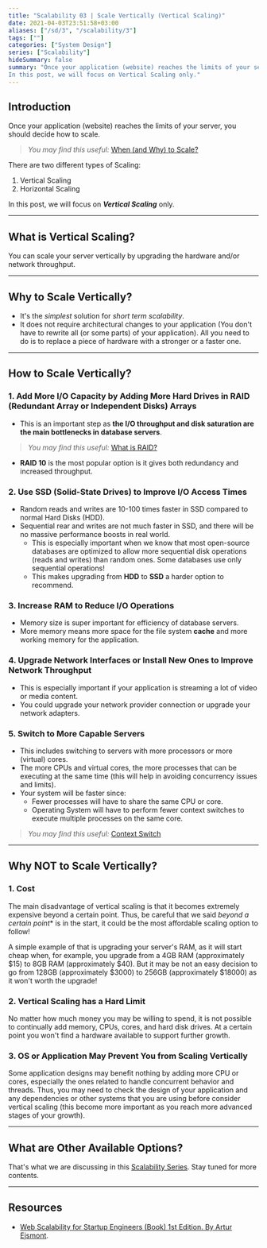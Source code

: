 ```yaml
---
title: "Scalability 03 | Scale Vertically (Vertical Scaling)"
date: 2021-04-03T23:51:58+03:00
aliases: ["/sd/3", "/scalability/3"]
tags: [""]
categories: ["System Design"]
series: ["Scalability"]
hideSummary: false
summary: "Once your application (website) reaches the limits of your server, you should decide how to scale.
In this post, we will focus on Vertical Scaling only."
---
```


## Introduction

Once your application (website) reaches the limits of your server, you should decide how to scale.

> *You may find this useful:* [When (and Why) to Scale?](/posts/system-design/scalability-start-small-single-server-configuration/#when-and-why-to-scale)

There are two different types of Scaling:
1. Vertical Scaling
2. Horizontal Scaling

In this post, we will focus on ***Vertical Scaling*** only.

---

## What is Vertical Scaling?

You can scale your server vertically by upgrading the hardware and/or network throughput.
  
---


## Why to Scale Vertically?

- It's the *simplest* solution for *short term scalability*.
- It does not require architectural changes to your application (You don't have to rewrite all (or some parts) of your
  application). All you need to do is to replace a piece of hardware with a stronger or a faster one.


---

## How to Scale Vertically?

### 1. Add More I/O Capacity by Adding More Hard Drives in **RAID** (Redundant Array or Independent Disks) Arrays
- This is an important step as **the I/O throughput and disk saturation are the main bottlenecks in database servers**.
> *You may find this useful:* [What is RAID?](https://en.wikipedia.org/wiki/RAID)
- **RAID 10** is the most popular option is it gives both redundancy and increased throughput.


### 2. Use **SSD** (Solid-State Drives) to Improve I/O Access Times
- Random reads and writes are 10-100 times faster in SSD compared to normal Hard Disks (HDD).
- Sequential rear and writes are not much faster in SSD, and there will be no massive performance boosts in real world.
    - This is especially important when we know that most open-source databases are optimized to allow more sequential
disk operations (reads and writes) than random ones. Some databases use only sequential operations!
    - This makes upgrading from **HDD** to **SSD** a harder option to recommend. 


### 3. Increase **RAM** to Reduce I/O Operations

- Memory size is super important for efficiency of database servers.
- More memory means more space for the file system **cache** and more working memory for the application.


### 4. Upgrade Network Interfaces or Install New Ones to Improve Network Throughput

- This is especially important if your application is streaming a lot of video or media content.
- You could upgrade your network provider connection or upgrade your network adapters.

### 5. Switch to More Capable Servers 

- This includes switching to servers with more processors or more (virtual) cores.
- The more CPUs and virtual cores, the more processes that can be executing at the same time (this will help in avoiding
  concurrency issues and limits).
- Your system will be faster since:
    - Fewer processes will have to share the same CPU or core.
    - Operating System will have to perform fewer context switches to execute multiple processes on the same core.

> *You may find this useful:* [Context Switch](https://en.wikipedia.org/wiki/Context_switch)


---


## Why NOT to Scale Vertically?

### 1. Cost

The main disadvantage of vertical scaling is that it becomes extremely expensive beyond a certain point. Thus, be careful
that we said *beyond a certain point** is in the start, it could be the most affordable scaling option to follow!

A simple example of that is upgrading your server's RAM, as it will start cheap when, for example, you upgrade from a 
4GB RAM (approximately $15) to 8GB RAM (approximately $40). But it may be not an easy decision to go from 128GB
(approximately $3000) to 256GB (approximately $18000) as it won't worth the upgrade!

### 2. Vertical Scaling has a Hard Limit

No matter how much money you may be willing to spend, it is not possible to continually add memory, CPUs, cores, and
hard disk drives. At a certain point you won't find a hardware available to support further growth.

### 3. OS or Application May Prevent You from Scaling Vertically

Some application designs may benefit nothing by adding more CPU or cores, especially the ones related to handle concurrent
behavior and threads. Thus, you may need to check the design of your application and any dependencies or other systems that
you are using before consider vertical scaling (this become more important as you reach more advanced stages of your growth).


---

## What are Other Available Options?

That's what we are discussing in this [Scalability Series](/series/scalability/). Stay tuned for more contents.

---

## Resources
- [Web Scalability for Startup Engineers (Book) 1st Edition. By Artur Ejsmont](https://www.amazon.com/Scalability-Startup-Engineers-Artur-Ejsmont/dp/0071843655).